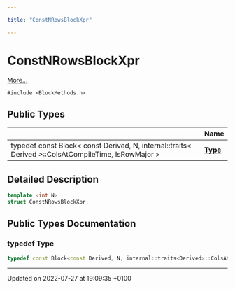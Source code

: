 ```yaml
---

title: "ConstNRowsBlockXpr"

---
```


# ConstNRowsBlockXpr



 [More...](#detailed-description)


`#include <BlockMethods.h>`

## Public Types

|                | Name           |
| -------------- | -------------- |
| typedef const Block< const Derived, N, internal::traits< Derived >::ColsAtCompileTime, IsRowMajor > | **[Type](http://example.org/classes/structconstnrowsblockxpr/#typedef-type)**  |

## Detailed Description

```cpp
template <int N>
struct ConstNRowsBlockXpr;
```

## Public Types Documentation

### typedef Type

```cpp
typedef const Block<const Derived, N, internal::traits<Derived>::ColsAtCompileTime, IsRowMajor> ConstNRowsBlockXpr< N >::Type;
```


-------------------------------

Updated on 2022-07-27 at 19:09:35 +0100